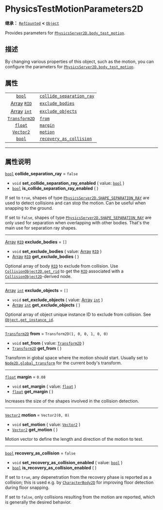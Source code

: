 <!-- ⚠ 请勿编辑本文件 ⚠ -->
<!-- 本文档使用脚本从 WeDot 引擎源码仓库生成。 -->
<!-- 生成脚本：https://github.com/WeDot-Engine/WeDot/tree/master/doc/tools/make_md.py； -->
<!-- 原文件：https://github.com/WeDot-Engine/WeDot/tree/master/doc/classes/PhysicsTestMotionParameters2D.xml。 -->

<div id="_class_physicstestmotionparameters2d"></div>

# PhysicsTestMotionParameters2D

**继承：** [`RefCounted`](class_refcounted.md) **<** [`Object`](class_object.md)

Provides parameters for [`PhysicsServer2D.body_test_motion`](class_physicsserver2d.md#class_physicsserver2d_method_body_test_motion).

## 描述

By changing various properties of this object, such as the motion, you can configure the parameters for [`PhysicsServer2D.body_test_motion`](class_physicsserver2d.md#class_physicsserver2d_method_body_test_motion).

## 属性

|||
|:-:|:--|
| [`bool`](class_bool.md)                       | [`collide_separation_ray`](class_physicstestmotionparameters2d.md#class_physicstestmotionparameters2d_property_collide_separation_ray) | ``false``                         |
| [Array](class_array.md) [`RID`](class_rid.md) | [`exclude_bodies`](class_physicstestmotionparameters2d.md#class_physicstestmotionparameters2d_property_exclude_bodies)                 | ``[]``                            |
| [Array](class_array.md) [`int`](class_int.md) | [`exclude_objects`](class_physicstestmotionparameters2d.md#class_physicstestmotionparameters2d_property_exclude_objects)               | ``[]``                            |
| [`Transform2D`](class_transform2d.md)         | [`from`](class_physicstestmotionparameters2d.md#class_physicstestmotionparameters2d_property_from)                                     | ``Transform2D(1, 0, 0, 1, 0, 0)`` |
| [`float`](class_float.md)                     | [`margin`](class_physicstestmotionparameters2d.md#class_physicstestmotionparameters2d_property_margin)                                 | ``0.08``                          |
| [`Vector2`](class_vector2.md)                 | [`motion`](class_physicstestmotionparameters2d.md#class_physicstestmotionparameters2d_property_motion)                                 | ``Vector2(0, 0)``                 |
| [`bool`](class_bool.md)                       | [`recovery_as_collision`](class_physicstestmotionparameters2d.md#class_physicstestmotionparameters2d_property_recovery_as_collision)   | ``false``                         |

<!-- rst-class:: classref-section-separator -->

---

## 属性说明

<div id="_class_physicstestmotionparameters2d_property_collide_separation_ray"></div>

[`bool`](class_bool.md) **collide_separation_ray** = ``false`` <div id="class_physicstestmotionparameters2d_property_collide_separation_ray"></div>

- `void` **set_collide_separation_ray_enabled** ( value: [`bool`](class_bool.md) )
- [`bool`](class_bool.md) **is_collide_separation_ray_enabled** ( )

If set to `true`, shapes of type [`PhysicsServer2D.SHAPE_SEPARATION_RAY`](class_physicsserver2d.md#class_physicsserver2d_constant_shape_separation_ray) are used to detect collisions and can stop the motion. Can be useful when snapping to the ground.

If set to `false`, shapes of type [`PhysicsServer2D.SHAPE_SEPARATION_RAY`](class_physicsserver2d.md#class_physicsserver2d_constant_shape_separation_ray) are only used for separation when overlapping with other bodies. That's the main use for separation ray shapes.

<!-- rst-class:: classref-item-separator -->

---

<div id="_class_physicstestmotionparameters2d_property_exclude_bodies"></div>

[Array](class_array.md) [`RID`](class_rid.md) **exclude_bodies** = ``[]`` <div id="class_physicstestmotionparameters2d_property_exclude_bodies"></div>

- `void` **set_exclude_bodies** ( value: [Array](class_array.md) [`RID`](class_rid.md) )
- [Array](class_array.md) [`RID`](class_rid.md) **get_exclude_bodies** ( )

Optional array of body [`RID`](class_rid.md) to exclude from collision. Use [`CollisionObject2D.get_rid`](class_collisionobject2d.md#class_collisionobject2d_method_get_rid) to get the [`RID`](class_rid.md) associated with a [`CollisionObject2D`](class_collisionobject2d.md)-derived node.

<!-- rst-class:: classref-item-separator -->

---

<div id="_class_physicstestmotionparameters2d_property_exclude_objects"></div>

[Array](class_array.md) [`int`](class_int.md) **exclude_objects** = ``[]`` <div id="class_physicstestmotionparameters2d_property_exclude_objects"></div>

- `void` **set_exclude_objects** ( value: [Array](class_array.md) [`int`](class_int.md) )
- [Array](class_array.md) [`int`](class_int.md) **get_exclude_objects** ( )

Optional array of object unique instance ID to exclude from collision. See [`Object.get_instance_id`](class_object.md#class_object_method_get_instance_id).

<!-- rst-class:: classref-item-separator -->

---

<div id="_class_physicstestmotionparameters2d_property_from"></div>

[`Transform2D`](class_transform2d.md) **from** = ``Transform2D(1, 0, 0, 1, 0, 0)`` <div id="class_physicstestmotionparameters2d_property_from"></div>

- `void` **set_from** ( value: [`Transform2D`](class_transform2d.md) )
- [`Transform2D`](class_transform2d.md) **get_from** ( )

Transform in global space where the motion should start. Usually set to [`Node2D.global_transform`](class_node2d.md#class_node2d_property_global_transform) for the current body's transform.

<!-- rst-class:: classref-item-separator -->

---

<div id="_class_physicstestmotionparameters2d_property_margin"></div>

[`float`](class_float.md) **margin** = ``0.08`` <div id="class_physicstestmotionparameters2d_property_margin"></div>

- `void` **set_margin** ( value: [`float`](class_float.md) )
- [`float`](class_float.md) **get_margin** ( )

Increases the size of the shapes involved in the collision detection.

<!-- rst-class:: classref-item-separator -->

---

<div id="_class_physicstestmotionparameters2d_property_motion"></div>

[`Vector2`](class_vector2.md) **motion** = ``Vector2(0, 0)`` <div id="class_physicstestmotionparameters2d_property_motion"></div>

- `void` **set_motion** ( value: [`Vector2`](class_vector2.md) )
- [`Vector2`](class_vector2.md) **get_motion** ( )

Motion vector to define the length and direction of the motion to test.

<!-- rst-class:: classref-item-separator -->

---

<div id="_class_physicstestmotionparameters2d_property_recovery_as_collision"></div>

[`bool`](class_bool.md) **recovery_as_collision** = ``false`` <div id="class_physicstestmotionparameters2d_property_recovery_as_collision"></div>

- `void` **set_recovery_as_collision_enabled** ( value: [`bool`](class_bool.md) )
- [`bool`](class_bool.md) **is_recovery_as_collision_enabled** ( )

If set to `true`, any depenetration from the recovery phase is reported as a collision; this is used e.g. by [`CharacterBody2D`](class_characterbody2d.md) for improving floor detection during floor snapping.

If set to `false`, only collisions resulting from the motion are reported, which is generally the desired behavior.

[^virtual]: 本方法通常需要用户覆盖才能生效。
[^const]: 本方法无副作用，不会修改该实例的任何成员变量。
[^vararg]: 本方法除了能接受在此处描述的参数外，还能够继续接受任意数量的参数。
[^constructor]: 本方法用于构造某个类型。
[^static]: 调用本方法无需实例，可直接使用类名进行调用。
[^operator]: 本方法描述的是使用本类型作为左操作数的有效运算符。
[^bitfield]: 这个值是由下列位标志构成位掩码的整数。
[^void]: 无返回值。
